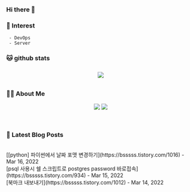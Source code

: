 
### Hi there 👋   

### 📖   Interest   
     - DevOps   
     - Server  

###  🐱 github stats  

<div id="main" align="center">
    <img src="https://github-readme-stats.vercel.app/api?username=qpyu66&hide=stars,contribs&count_private=true&show_icons=true"
        style="height: auto; margin-left: 20px; margin-right: 20px; padding: 10px;"/>
</div>

###  💁‍♀️ About Me  
<p align="center">
    <a href="https://bsssss.tistory.com/"><img src="https://img.shields.io/badge/Blog-FF5722?style=flat-square&logo=Blogger&logoColor=white"/></a>
    <a href="mailto:qpyu66@gmail.com"><img src="https://img.shields.io/badge/Gmail-d14836?style=flat-square&logo=Gmail&logoColor=white&link=qpyu66@gmail.com"/></a>
</p>

<br>

### 📕 Latest Blog Posts   
<br>
[[python] 파이썬에서 날짜 포맷 변경하기](https://bsssss.tistory.com/1016) - Mar 16, 2022<br>
[psql 사용시 쉘 스크립트로 postgres password  바로접속](https://bsssss.tistory.com/934) - Mar 15, 2022<br>
[북마크 내보내기](https://bsssss.tistory.com/1012) - Mar 14, 2022<br>
